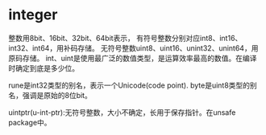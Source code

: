 # integer

整数用8bit、16bit、32bit、64bit表示，
有符号整数分别对应int8、int16、int32、int64，用补码存储。
无符号整数uint8、uint16、unint32、unint64，用原码存储。
int、uint是使用最广泛的数值类型，是运算效率最高的数值。在编译时确定到底是多少位。

rune是int32类型的别名，表示一个Unicode(code point).
byte是uint8类型的别名，强调是原始的8位bit。

uintptr(u-int-ptr):无符号整数，大小不确定，长用于保存指针。在unsafe package中。
